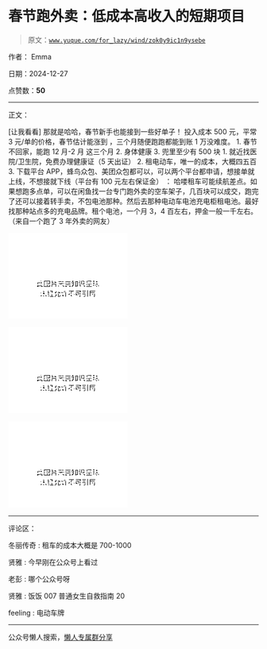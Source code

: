 # 春节跑外卖：低成本高收入的短期项目

> 原文：[`www.yuque.com/for_lazy/wind/zok0y9ic1n9ysebe`](https://www.yuque.com/for_lazy/wind/zok0y9ic1n9ysebe)

作者： Emma

日期：2024-12-27

点赞数：**50**

* * *

正文：

[让我看看] 那就是哈哈，春节新手也能接到一些好单子！ 投入成本 500 元，平常 3 元/单的价格，春节估计能涨到 ，三个月随便跑跑都能到账 1
万没难度。 1. 春节不回家，能跑 12 月-2 月 这三个月 2. 身体健康 3. 兜里至少有 500 块 1. 就近找医院/卫生院，免费办理健康证（5 天出证） 2. 租电动车，唯一的成本，大概四五百 3. 下载平台 APP，蜂鸟众包、美团众包都可以，可以两个平台都申请，想接单就上线，不想接就下线（平台有 100 元左右保证金） ：
哈喽租车可能续航差点。如果想跑多点单，可以在闲鱼找一台专门跑外卖的空车架子，几百块可以成交，跑完了还可以接着转手卖，不包电池那种。然后去那种电动车电池充电柜租电池。最好找那种站点多的充电品牌。租个电池，一个月 3，4 百左右，押金一般一千左右。（来自一个跑了
3 年外卖的网友）

![](img/dc8eb49e123b6e78b3c82f7f1ad2b655.png "None")

![](img/d0cb182b653b91c22bb084bd83a92ec9.png "None")

![](img/045f5e9058c451641b54e8f11e114cb4.png "None")

* * *

评论区：

冬丽传奇 : 租车的成本大概是 700-1000

贤雅 : 今早刚在公众号上看过

老彭 : 哪个公众号呀

贤雅 : 饭饭 007 普通女生自救指南 20

feeling : 电动车牌

* * *

公众号懒人搜索，[懒人专属群分享](https://lazybook.fun/#/blog/group)